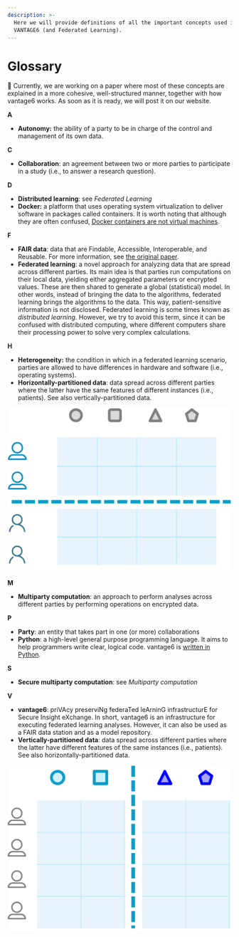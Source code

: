 ```yaml
---
description: >-
  Here we will provide definitions of all the important concepts used in
  VANTAGE6 (and Federated Learning).
---
```


# Glossary

📝 Currently, we are working on a paper where most of these concepts are explained in a more cohesive, well-structured manner, together with how vantage6 works. As soon as it is ready, we will post it on our website.

**A**

* **Autonomy:** the ability of a party to be in charge of the control and management of its own data.

**C**

* **Collaboration**: an agreement between two or more parties to participate in a study (i.e., to answer a research question).

**D**

* **Distributed learning**: see _Federated Learning_
* **Docker:** a platform that uses operating system virtualization to deliver software in packages called containers. It is worth noting that although they are often confused, [Docker containers are not virtual machines](https://www.docker.com/blog/containers-are-not-vms/).

**F**

* **FAIR data**: data that are Findable, Accessible, Interoperable, and Reusable. For more information, see [the original paper](https://www.nature.com/articles/sdata201618.pdf?origin=ppub).
* **Federated learning**: a novel approach for analyzing data that are spread across different parties. Its main idea is that parties run computations on their local data, yielding either aggregated parameters or encrypted values. These are then shared to generate a global (statistical) model. In other words, instead of bringing the data to the algorithms, federated learning brings the algorithms to the data. This way, patient-sensitive information is not disclosed. Federated learning is some times known as _distributed learning_. However, we try to avoid this term, since it can be confused with distributed computing, where different computers share their processing power to solve very complex calculations.

**H**

* **Heterogeneity:** the condition in which in a federated learning scenario, parties are allowed to have differences in hardware and software (i.e., operating systems).
* **Horizontally-partitioned data**: data spread across different parties where the latter have the same features of different instances (i.e., patients). See also vertically-partitioned data.

![](../.gitbook/assets/horizontal.PNG)

**M**

* **Multiparty computation**: an approach to perform analyses across different parties by performing operations on encrypted data.

**P**

* **Party**: an entity that takes part in one (or more) collaborations
* **Python**:  a high-level general purpose programming language. It aims to help programmers write clear, logical code. vantage6 is [written in Python](https://github.com/IKNL/vantage6).

**S**

* **Secure multiparty computation**: see _Multiparty computation_

**V**

* **vantage6**: priVAcy preserviNg federaTed leArninG infrastructurE for Secure Insight eXchange. In short, vantage6 is an infrastructure for executing federated learning analyses. However, it can also be used as a FAIR data station and as a model repository.
* **Vertically-partitioned data**: data spread across different parties where the latter have different features of the same instances (i.e., patients). See also horizontally-partitioned data.

![](../.gitbook/assets/vertical.png)
